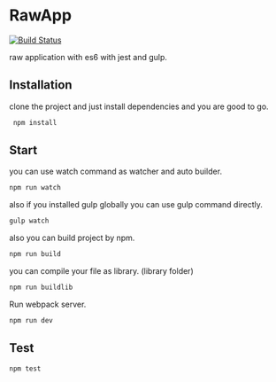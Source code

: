 # RawApp
[![Build Status](https://travis-ci.org/alireza-mh/RawApp.svg?branch=master)](https://travis-ci.org/alireza-mh/RawApp)

raw application with es6 with jest and gulp.
## Installation
clone the project and just install dependencies and you are good to go.
```sh
 npm install
```
## Start
you can use watch command as watcher and auto builder.
```sh
npm run watch
```
also if you installed gulp globally you can use gulp command directly.
```sh
gulp watch
```
also you can build project by npm.
```sh
npm run build
```
you can compile your file as library. (library folder)
```sh
npm run buildlib
```
Run webpack server.
```sh
npm run dev
```

## Test
```sh
npm test
```

